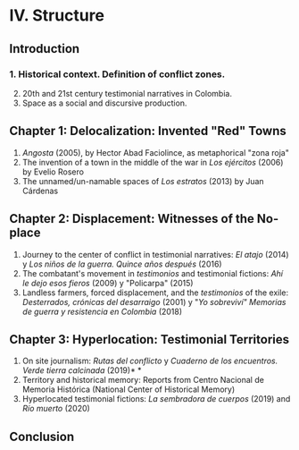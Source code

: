# IV. Structure

## **Introduction**
### 1. Historical context. Definition of conflict zones.
  2. 20th and 21st century testimonial narratives in Colombia.
  3. Space as a social and discursive production.

## **Chapter 1: Delocalization: Invented "Red" Towns**
  1. *Angosta* (2005), by Hector Abad Faciolince, as metaphorical "zona roja"
  2. The invention of a town in the middle of the war in *Los ejércitos* (2006) by Evelio Rosero
  3. The unnamed/un-namable spaces of *Los estratos* (2013) by Juan Cárdenas 

## **Chapter 2: Displacement: Witnesses of the No-place**
  1. Journey to the center of conflict in testimonial narratives: *El atajo* (2014) y *Los niños de la guerra. Quince años después* (2016) 
  2. The combatant's movement in *testimonios* and testimonial fictions: *Ahí le dejo esos fieros* (2009) y "Policarpa" (2015)
  3. Landless farmers, forced displacement, and the *testimonios* of the exile: *Desterrados, crónicas del desarraigo* (2001) y "*Yo sobreviví" Memorias de guerra y resistencia en Colombia* (2018) 

## **Chapter 3: Hyperlocation: Testimonial Territories**
  1. On site journalism: *Rutas del conflicto* y *Cuaderno de los encuentros. Verde tierra calcinada* (2019)* *
  2. Territory and historical memory: Reports from Centro Nacional de Memoria Histórica (National Center of Historical Memory)
  3. Hyperlocated testimonial fictions: *La sembradora de cuerpos* (2019) and *Río muerto* (2020)

## **Conclusion**
